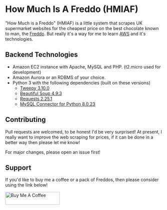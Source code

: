 # How Much Is A Freddo (HMIAF)
"How Much is a Freddo" (HMIAF) is a little system that scrapes UK supermarket websites for the cheapest price on the best chocolate known to man, the [Freddo](https://en.wikipedia.org/wiki/Freddo). But really it's a way for me to learn [AWS](https://aws.amazon.com/) and it's technologies.

## Backend Technologies

 - Amazon EC2 instance with Apache, MySQL and PHP. (t2.micro used for development)
 - Amazon Aurora or an RDBMS of your choice.
 - Python 3 with the following dependencies (built on these versions)
    - [Tweepy 3.10.0](https://github.com/tweepy/tweepy)
    - [Beautiful Soup 4.9.3](https://pypi.org/project/beautifulsoup4/)
    - [Requests 2.25.1](https://pypi.org/project/requests/)
    - [MySQL Connector for Python 8.0.23](https://pypi.org/project/mysql-connector-python/)

## Contributing

Pull requests are welcomed, to be honest I'd be very surprised! At present, I really want to improve the web scraping for prices, if it can be done in a better way then please let me know!

For major changes, please open an issue first! 

## Support
If you'd like to buy me a coffee or a pack of Freddos, then please consider using the link below!

<a href="https://www.buymeacoffee.com/morganfell" target="_blank"><img src="https://cdn.buymeacoffee.com/buttons/default-blue.png" alt="Buy Me A Coffee" height="41" width="174"></a>
